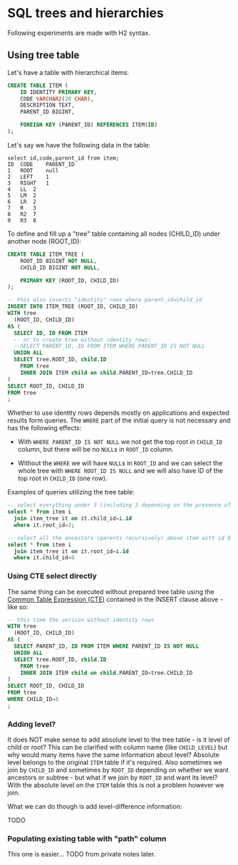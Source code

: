 # SQL trees and hierarchies

Following experiments are made with H2 syntax.

## Using tree table

Let's have a table with hierarchical items:
```sql
CREATE TABLE ITEM (
	ID IDENTITY PRIMARY KEY,
	CODE VARCHAR2(20 CHAR),
	DESCRIPTION TEXT,
	PARENT_ID BIGINT,

	FOREIGN KEY (PARENT_ID) REFERENCES ITEM(ID)
);
```

Let's say we have the following data in the table:
```
select id,code,parent_id from item;
ID  CODE  	PARENT_ID  
1	ROOT	null
2	LEFT	1
3	RIGHT	1
4	LL	2
5	LM	2
6	LR	2
7	R	3
8	R2	7
9	R3	8
```

To define and fill up a "tree" table containing all nodes (CHILD_ID) under another node (ROOT_ID):
```sql
CREATE TABLE ITEM_TREE (
	ROOT_ID BIGINT NOT NULL,
	CHILD_ID BIGINT NOT NULL,

	PRIMARY KEY (ROOT_ID, CHILD_ID)
);

-- this also inserts "identity" rows where parent_id=child_id
INSERT INTO ITEM_TREE (ROOT_ID, CHILD_ID)
WITH tree
  (ROOT_ID, CHILD_ID)
AS (
  SELECT ID, ID FROM ITEM
  -- or to create tree without identity rows:
  --SELECT PARENT_ID, ID FROM ITEM WHERE PARENT_ID IS NOT NULL  
  UNION ALL
  SELECT tree.ROOT_ID, child.ID
    FROM tree
    INNER JOIN ITEM child on child.PARENT_ID=tree.CHILD_ID
)
SELECT ROOT_ID, CHILD_ID
FROM tree
;
```

Whether to use identity rows depends mostly on applications and expected results form queries.
The `WHERE` part of the initial query is not necessary and has the following effects:

* With `WHERE PARENT_ID IS NOT NULL` we not get the top root in `CHILD_ID` column,
but there will be no `NULL`s in `ROOT_ID` column.

* Without the `WHERE` we will have `NULL`s in `ROOT_ID` and we can select the whole tree with
`WHERE ROOT_ID IS NULL` and we will also have ID of the top root in `CHILD_ID` (one row).

Examples of queries utilizing the tree table:
```sql
-- select everything under 3 (including 3 depending on the presence of identity rows)
select * from item i
  join item_tree it on it.child_id=i.id
  where it.root_id=3;

-- select all the ancestors (parents recursively) above item with id 8
select * from item i
  join item_tree it on it.root_id=i.id
  where it.child_id=8  
```

### Using CTE select directly

The same thing can be executed without prepared tree table using the [Common Table Expression (CTE)](https://en.wikipedia.org/wiki/Hierarchical_and_recursive_queries_in_SQL#Common_table_expression)
contained in the INSERT clause above - like so:
```sql
-- this time the version without identity rows
WITH tree
  (ROOT_ID, CHILD_ID)
AS (
  SELECT PARENT_ID, ID FROM ITEM WHERE PARENT_ID IS NOT NULL  
  UNION ALL
  SELECT tree.ROOT_ID, child.ID
    FROM tree
    INNER JOIN ITEM child on child.PARENT_ID=tree.CHILD_ID
)
SELECT ROOT_ID, CHILD_ID
FROM tree
WHERE CHILD_ID=8
;
```

### Adding level?

It does NOT make sense to add absolute level to the tree table - is it level of child or root?
This can be clarified with column name (like `CHILD_LEVEL`) but why would many items have the same
information about level?
Absolute level belongs to the original `ITEM` table if it's required.
Also sometimes we join by `CHILD_ID` and sometimes by `ROOT_ID` depending on whether we want
ancestors or subtree - but what if we join by `ROOT_ID` and want its level?
With the absolute level on the `ITEM` table this is not a problem however we join.

What we can do though is add level-difference information:

TODO

### Populating existing table with "path" column

This one is easier... TODO from private notes later.